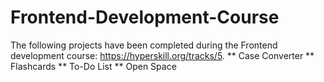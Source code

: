 # Frontend-Development-Course
The following projects have been completed during the Frontend development course: https://hyperskill.org/tracks/5. 
** Case Converter
** Flashcards
** To-Do List
** Open Space
